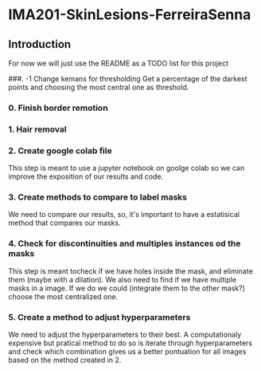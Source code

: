 # IMA201-SkinLesions-FerreiraSenna



## Introduction
For now we will just use the README as a TODO list for this project

###. -1 Change kemans for thresholding
Get a percentage of the darkest points and choosing the most central one as threshold.

### 0. Finish border remotion

### 1. Hair removal

### 2. Create google colab file
This step is meant to use a jupyter notebook on goolge colab so we can improve the exposition of our results and code.

### 3. Create methods to compare to label masks
We need to compare our results, so, it's important to have a estatisical method that compares our masks.

### 4. Check for discontinuities and multiples instances od the masks
This step is meant tocheck if we have holes inside the mask, and eliminate them (maybe with a dilation).
We also need to find if we have multiple masks in a image. If we do we could (integrate them to the other mask?) choose the most centralized one.

### 5. Create a method to adjust hyperparameters
We need to adjust the hyperparameters to their best. A computationaly expensive but pratical method to do so is iterate through hyperparameters and check which combination gives us a better pontuation for all images based on the method created in 2.
